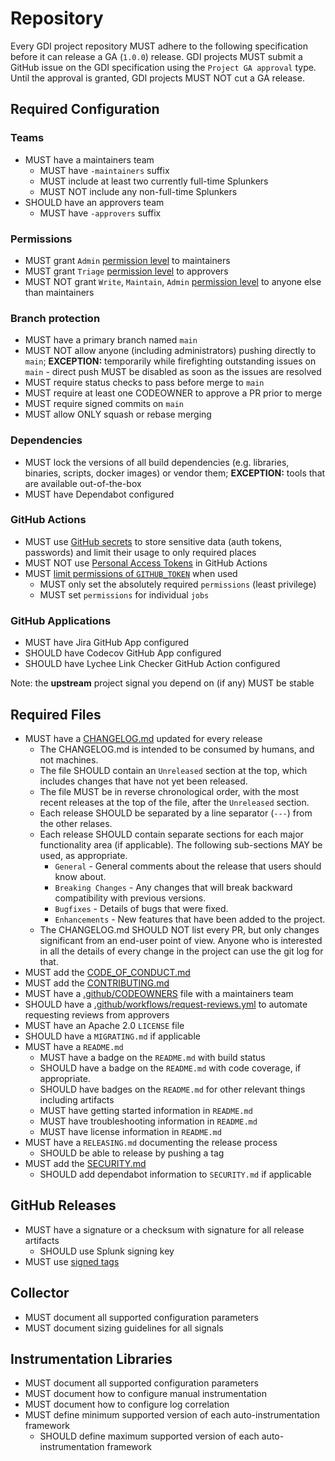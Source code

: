 # Repository

Every GDI project repository MUST adhere to the following specification before
it can release a GA (`1.0.0`) release. GDI projects MUST submit a GitHub issue
on the GDI specification using the `Project GA approval` type. Until the
approval is granted, GDI projects MUST NOT cut a GA release.

## Required Configuration

### Teams

- MUST have a maintainers team
  - MUST have `-maintainers` suffix
  - MUST include at least two currently full-time Splunkers
  - MUST NOT include any non-full-time Splunkers
- SHOULD have an approvers team
  - MUST have `-approvers` suffix

### Permissions

- MUST grant `Admin` [permission level](https://docs.github.com/en/organizations/managing-access-to-your-organizations-repositories/repository-permission-levels-for-an-organization) to maintainers
- MUST grant `Triage` [permission level](https://docs.github.com/en/organizations/managing-access-to-your-organizations-repositories/repository-permission-levels-for-an-organization) to approvers
- MUST NOT grant `Write`, `Maintain`, `Admin` [permission level](https://docs.github.com/en/organizations/managing-access-to-your-organizations-repositories/repository-permission-levels-for-an-organization) to anyone else than maintainers

### Branch protection

- MUST have a primary branch named `main`
- MUST NOT allow anyone (including administrators) pushing directly to `main`; **EXCEPTION:** temporarily while firefighting outstanding issues on `main` - direct push MUST be disabled as soon as the issues are resolved
- MUST require status checks to pass before merge to `main`
- MUST require at least one CODEOWNER to approve a PR prior to merge
- MUST require signed commits on `main`
- MUST allow ONLY squash or rebase merging

### Dependencies

- MUST lock the versions of all build dependencies (e.g. libraries, binaries, scripts, docker images) or vendor them; **EXCEPTION:** tools that are available out-of-the-box
- MUST have Dependabot configured

### GitHub Actions

- MUST use [GitHub secrets](https://docs.github.com/en/actions/reference/encrypted-secrets) to store sensitive data (auth tokens, passwords) and limit their usage to only required places
- MUST NOT use [Personal Access Tokens](https://docs.github.com/en/github/authenticating-to-github/creating-a-personal-access-token) in GitHub Actions
- MUST [limit permissions of `GITHUB_TOKEN`](https://docs.github.com/en/actions/reference/authentication-in-a-workflow#permissions-for-the-github_token) when used
  - MUST only set the absolutely required `permissions` (least privilege)
  - MUST set `permissions` for individual `jobs`

### GitHub Applications

- MUST have Jira GitHub App configured
- SHOULD have Codecov GitHub App configured
- SHOULD have Lychee Link Checker GitHub Action configured

Note: the **upstream** project signal you depend on (if any) MUST be stable

## Required Files

- MUST have a [CHANGELOG.md](templates/CHANGELOG.md) updated for every release
  - The CHANGELOG.md is intended to be consumed by humans, and not machines.
  - The file SHOULD contain an `Unreleased` section at the top, which includes changes that
  have not yet been released.
  - The file MUST be in reverse chronological order, with the most recent
  releases at the top of the file, after the `Unreleased` section.
  - Each release SHOULD be separated by a line separator (`---`) from the other relases.
  - Each release SHOULD contain separate sections for each major functionality area (if applicable).
  The following sub-sections MAY be used, as appropriate.
    - `General` - General comments about the release that users should know about.
    - `Breaking Changes` - Any changes that will break backward compatibility with previous versions.
    - `Bugfixes` - Details of bugs that were fixed.
    - `Enhancements` - New features that have been added to the project.
  - The CHANGELOG.md SHOULD NOT list every PR, but only changes significant from an end-user point of view. Anyone who is
  interested in all the details of every change in the project can use the git log for that.
- MUST add the [CODE_OF_CONDUCT.md](templates/CODE_OF_CONDUCT.md)
- MUST add the [CONTRIBUTING.md](templates/CONTRIBUTING.md)
- MUST have a [.github/CODEOWNERS](templates/.github/CODEOWNERS) file with a maintainers team
- SHOULD have a [.github/workflows/request-reviews.yml](templates/.github/workflows/request-reviews.yml) to automate
  requesting reviews from approvers
- MUST have an Apache 2.0 `LICENSE` file
- SHOULD have a `MIGRATING.md` if applicable
- MUST have a `README.md`
  - MUST have a badge on the `README.md` with build status
  - SHOULD have a badge on the `README.md` with code coverage, if appropriate.
  - SHOULD have badges on the `README.md` for other relevant things including artifacts
  - MUST have getting started information in `README.md`
  - MUST have troubleshooting information in `README.md`
  - MUST have license information in `README.md`
- MUST have a `RELEASING.md` documenting the release process
  - SHOULD be able to release by pushing a tag
- MUST add the [SECURITY.md](templates/SECURITY.md)
  - SHOULD add dependabot information to `SECURITY.md` if applicable

## GitHub Releases

- MUST have a signature or a checksum with signature for all release artifacts
  - SHOULD use Splunk signing key
- MUST use [signed tags](https://docs.github.com/en/github/authenticating-to-github/signing-tags)

## Collector

- MUST document all supported configuration parameters
- MUST document sizing guidelines for all signals

## Instrumentation Libraries

- MUST document all supported configuration parameters
- MUST document how to configure manual instrumentation
- MUST document how to configure log correlation
- MUST define minimum supported version of each auto-instrumentation framework
  - SHOULD define maximum supported version of each auto-instrumentation framework
